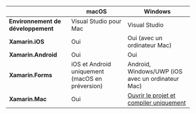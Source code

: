 ||macOS|Windows|
|---|---|---|
|**Environnement de développement**|Visual Studio pour Mac|Visual Studio|
|**Xamarin.iOS**|Oui|Oui (avec un ordinateur Mac)|
|**Xamarin.Android**|Oui|Oui|
|**Xamarin.Forms**|iOS et Android uniquement (macOS en préversion)|Android, Windows/UWP (iOS avec un ordinateur Mac)|
|**Xamarin.Mac**|Oui|[Ouvrir le projet et compiler uniquement](https://developer.xamarin.com/releases/vs/xamarin.vs_4/xamarin.vs_4.2/#Xamarin.Mac_minimum_support.)| 